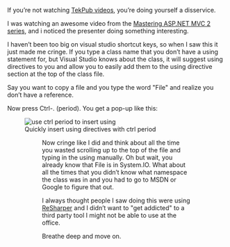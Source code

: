 ﻿If you’re not watching [TekPub videos], you’re doing yourself a disservice.

I was watching an awesome video from the [Mastering ASP.NET MVC 2 series][MVC 2], and i noticed the presenter doing something interesting.

I haven’t been too big on visual studio shortcut keys, so when I saw this it just made me cringe. If you type a class name that you don’t have a using statement for, but Visual Studio knows about the class, it will suggest using directives to you and allow you to easily add them to the using directive section at the top of the class file.

Say you want to copy a file and you type the word "File" and realize you don’t have a reference.

Now press Ctrl-. (period). You get a pop-up like this:

<figure>
	<img src="/content/posts/images/use-ctrl-period-to-insert-using.png" alt="use ctrl period to insert using">
	<figcaption>Quickly insert using directives with ctrl period</figcaption>
<figure>

Now cringe like I did and think about all the time you wasted scrolling up to the top of the file and typing in the using manually. Oh but wait, you already know that File is in System.IO. What about all the times that you didn’t know what namespace the class was in and you had to go to MSDN or Google to figure that out.

I always thought people I saw doing this were using [ReSharper] and I didn’t want to "get addicted" to a third party tool I might not be able to use at the office.

Breathe deep and move on.

[TekPub videos]:http://www.tekpub.com/
[MVC 2]: http://www.tekpub.com/production/aspmvc
[ReSharper]:http://www.jetbrains.com/resharper/